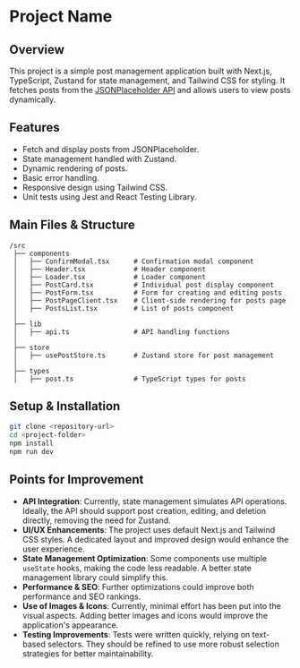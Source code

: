 # Project Name

## Overview
This project is a simple post management application built with Next.js, TypeScript, Zustand for state management, and Tailwind CSS for styling. It fetches posts from the [JSONPlaceholder API](https://jsonplaceholder.typicode.com/) and allows users to view posts dynamically.

## Features
- Fetch and display posts from JSONPlaceholder.
- State management handled with Zustand.
- Dynamic rendering of posts.
- Basic error handling.
- Responsive design using Tailwind CSS.
- Unit tests using Jest and React Testing Library.

## Main Files & Structure
```
/src
 ├── components
 │   ├── ConfirmModal.tsx      # Confirmation modal component
 │   ├── Header.tsx            # Header component
 │   ├── Loader.tsx            # Loader component
 │   ├── PostCard.tsx          # Individual post display component
 │   ├── PostForm.tsx          # Form for creating and editing posts
 │   ├── PostPageClient.tsx    # Client-side rendering for posts page
 │   ├── PostsList.tsx         # List of posts component
 │
 ├── lib
 │   ├── api.ts                # API handling functions
 │
 ├── store
 │   ├── usePostStore.ts       # Zustand store for post management
 │
 ├── types
 │   ├── post.ts               # TypeScript types for posts
```

## Setup & Installation
```sh
git clone <repository-url>
cd <project-folder>
npm install
npm run dev
```

## Points for Improvement
- **API Integration**: Currently, state management simulates API operations. Ideally, the API should support post creation, editing, and deletion directly, removing the need for Zustand.
- **UI/UX Enhancements**: The project uses default Next.js and Tailwind CSS styles. A dedicated layout and improved design would enhance the user experience.
- **State Management Optimization**: Some components use multiple `useState` hooks, making the code less readable. A better state management library could simplify this.
- **Performance & SEO**: Further optimizations could improve both performance and SEO rankings.
- **Use of Images & Icons**: Currently, minimal effort has been put into the visual aspects. Adding better images and icons would improve the application's appearance.
- **Testing Improvements**: Tests were written quickly, relying on text-based selectors. They should be refined to use more robust selection strategies for better maintainability.
